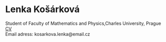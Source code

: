 
<html>
<body>
<h1>Lenka Košárková</h1>
<p>Student of Faculty of Mathematics and Physics,Charles University, Prague 
  <br><a href="/cv.pdf">CV</a>
  <br>Email adress: kosarkova.lenka@email.cz</p>
</body>
</html>
